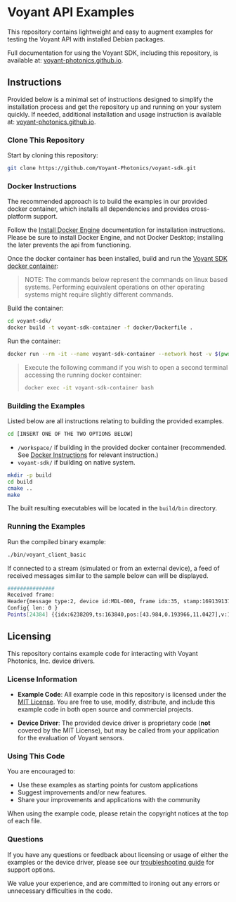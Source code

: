 # Voyant API Examples

This repository contains lightweight and easy to augment examples for testing the Voyant API with installed Debian packages.

Full documentation for using the Voyant SDK, including this repository, is available at:
[voyant-photonics.github.io](https://voyant-photonics.github.io/).

## Instructions

Provided below is a minimal set of instructions designed to simplify the installation process and get the repository up and running on your system quickly. If needed, additional installation and usage instruction is available at:
[voyant-photonics.github.io](https://voyant-photonics.github.io/).

### Clone This Repository

Start by cloning this repository:

```bash
git clone https://github.com/Voyant-Photonics/voyant-sdk.git
```

### Docker Instructions

The recommended approach is to build the examples in our provided docker container,
which installs all dependencies and provides cross-platform support.

Follow the [Install Docker Engine](https://docs.docker.com/engine/install/)
documentation for installation instructions. Please be sure to install Docker Engine, and not Docker Desktop; installing the later prevents the api from functioning.

Once the docker container has been installed, build and run the [Voyant SDK docker container](/docker/Dockerfile):

> NOTE: The commands below represent the commands on linux based systems.
> Performing equivalent operations on other operating systems might require slightly different commands.

Build the container:

```bash
cd voyant-sdk/
docker build -t voyant-sdk-container -f docker/Dockerfile .
```

Run the container:

```bash
docker run --rm -it --name voyant-sdk-container --network host -v $(pwd):/workspace voyant-sdk-container /bin/bash
```

> Execute the following command if you wish to open a second terminal accessing the running docker container:
>
> ```bash
> docker exec -it voyant-sdk-container bash
> ```

### Building the Examples

Listed below are all instructions relating to building the provided examples.

```bash
cd [INSERT ONE OF THE TWO OPTIONS BELOW]
```
- `/workspace/` if building in the provided docker container (recommended. See [Docker Instructions](#docker-instructions) for relevant instruction.)
- `voyant-sdk/` if building on native system.

```bash
mkdir -p build
cd build
cmake ..
make
```

The built resulting executables will be located in the `build/bin` directory.

### Running the Examples

Run the compiled binary example:

```bash
./bin/voyant_client_basic
```

If connected to a stream (simulated or from an external device), a feed of received messages similar to the sample below can will be displayed.

```bash
###############
Received frame:
Header{message type:2, device id:MDL-000, frame idx:35, stamp:1691391379.087802875, proto version:0.0.2, api version:0.0.2, fw version:0.0.2, hdl version:0.0.34}
Config{ len: 0 }
Points[24384] {{idx:6238209,ts:163840,pos:[43.984,0.193966,11.0427],v:1.22985,snr:12.3234,refl:0,noise:34.0003,min_snr:-0.00802298,drop reason:1},...}
```

## Licensing

This repository contains example code for interacting with Voyant Photonics, Inc. device drivers.

### License Information

- **Example Code**: All example code in this repository is licensed under the [MIT License](LICENSE).
You are free to use, modify, distribute, and include this example code in both open source and commercial projects.

- **Device Driver**: The provided device driver is proprietary code (**not** covered by the MIT License), but may be called from your application for the evaluation of Voyant sensors.

### Using This Code

You are encouraged to:

- Use these examples as starting points for custom applications
- Suggest improvements and/or new features.
- Share your improvements and applications with the community

When using the example code, please retain the copyright notices at the top of each file.

### Questions

If you have any questions or feedback about licensing or usage of either the examples or the device driver,
please see our [troubleshooting guide](https://voyant-photonics.github.io/troubleshooting.html) for support options.

We value your experience, and are committed to ironing out any errors or unnecessary difficulties in the code.
